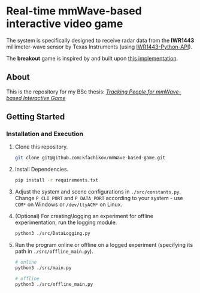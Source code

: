 # Real-time mmWave-based interactive video game

The system is specifically designed to receive radar data from the **IWR1443** millimeter-wave sensor by Texas Instruments (using [IWR1443-Python-API](https://github.com/FmmW-Group/IWR1443-Python-API)).

The **breakout** game is inspired by and built upon [this implementation](https://github.com/MatthewTamYT/Breakout).  

## About

This is the repository for my BSc thesis: 
[*Tracking People for mmWave-based Interactive Game*](http://resolver.tudelft.nl/uuid:cd643124-30d3-45bc-8e3f-020cfc3dd64c)

## Getting Started

### Installation and Execution


1. Clone this repository.
   ```sh
   git clone git@github.com:kfachikov/mmWave-based-game.git
   ```

2. Install Dependencies.
   ```sh
   pip install -r requirements.txt
   ```

3. Adjust the system and scene configurations in `./src/constants.py`. \
Change `P_CLI_PORT` and `P_DATA_PORT` according to your system - use `COM*` on Windows or `/dev/ttyACM*` on Linux.

4. (Optional) For creating\logging an experiment for offline experimentation, run the logging module.
    ```sh
    python3 ./src/DataLogging.py
    ```

5. Run the program online or offline on a logged experiment (specifying its path in `./src/offline_main.py`).
    ```sh
    # online
    python3 ./src/main.py

    # offline
    python3 ./src/offline_main.py
    ```

